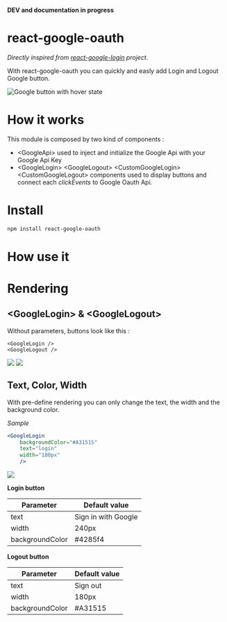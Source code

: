 **DEV and documentation in progress**

# react-google-oauth

*Directly inspired from [react-google-login](https://github.com/anthonyjgrove/react-google-login) project.*

With react-google-oauth you can quickly and easly add Login and Logout Google button.

![Google button with hover state](https://i.imgur.com/PDgUgJW.gif)

# How it works

This module is composed by two kind of components :

- \<GoogleApi> used to inject and initialize the Google Api with your Google Api Key
- \<GoogleLogin> \<GoogleLogout> \<CustomGoogleLogin> \<CustomGoogleLogout> components used to display buttons and connect each *clickEvents* to Google Oauth Api.

# Install

```bash
npm install react-google-oauth
```

# How use it



# Rendering

## \<GoogleLogin> & \<GoogleLogout>

Without parameters, buttons look like this :

```
<GoogleLogin />
<GoogleLogout />
```

![](https://i.imgur.com/LvEQ6yz.png) ![](https://i.imgur.com/SiR83vT.png)

## Text, Color, Width

With pre-define rendering you can only change the text, the  width and the background color.

*Sample*

```jsx
<GoogleLogin 
  	backgroundColor="#A31515" 
  	text="login"
  	width="180px"
  	/>
```

![](https://i.imgur.com/3LD3FTF.png)

**Login button**

| Parameter       | Default value       |
| --------------- | ------------------- |
| text            | Sign in with Google |
| width           | 240px               |
| backgroundColor | \#4285f4            |

**Logout button**

| Parameter       | Default value |
| --------------- | ------------- |
| text            | Sign out      |
| width           | 180px         |
| backgroundColor | \#A31515      |

